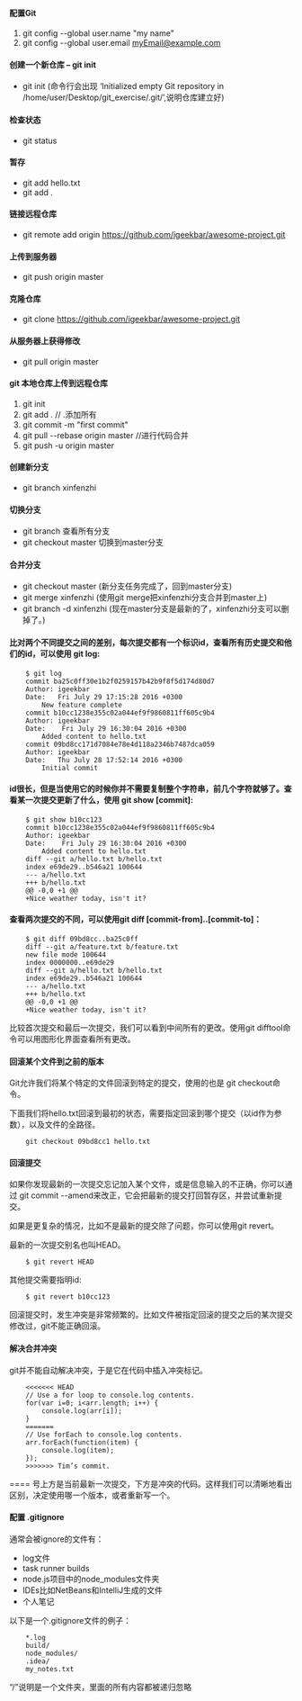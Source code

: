 #### 配置Git
1. git config --global user.name "my name"
2. git config --global user.email myEmail@example.com

#### 创建一个新仓库 – git init
* git init (命令行会出现  ‘Initialized empty Git repository in /home/user/Desktop/git_exercise/.git/’,说明仓库建立好)

#### 检查状态 
* git status

#### 暂存 
* git add hello.txt
* git add .

#### 链接远程仓库 
* git remote add origin https://github.com/igeekbar/awesome-project.git

#### 上传到服务器 
* git push origin master 

#### 克隆仓库 
* git clone https://github.com/igeekbar/awesome-project.git

#### 从服务器上获得修改 
* git pull origin master 

#### git 本地仓库上传到远程仓库
1. git init
2. git add .  // .添加所有
3. git commit -m "first commit"
4. git pull --rebase origin master //进行代码合并
5. git push -u origin master

#### 创建新分支
* git branch xinfenzhi

#### 切换分支
* git branch  查看所有分支
* git checkout master 切换到master分支

#### 合并分支
* git checkout master (新分支任务完成了，回到master分支)
* git merge xinfenzhi (使用git merge把xinfenzhi分支合并到master上)
* git branch -d xinfenzhi (现在master分支是最新的了，xinfenzhi分支可以删掉了。)

#### 比对两个不同提交之间的差别，每次提交都有一个标识id，查看所有历史提交和他们的id，可以使用 git log:
        $ git log 
        commit ba25c0ff30e1b2f0259157b42b9f8f5d174d80d7 
        Author: igeekbar 
        Date:   Fri July 29 17:15:28 2016 +0300 
            New feature complete 
        commit b10cc1238e355c02a044ef9f9860811ff605c9b4 
        Author: igeekbar 
        Date:    Fri July 29 16:30:04 2016 +0300 
            Added content to hello.txt 
        commit 09bd8cc171d7084e78e4d118a2346b7487dca059 
        Author: igeekbar 
        Date:   Thu July 28 17:52:14 2016 +0300 
            Initial commit
#### id很长，但是当使用它的时候你并不需要复制整个字符串，前几个字符就够了。查看某一次提交更新了什么，使用 git show [commit]:
        $ git show b10cc123 
        commit b10cc1238e355c02a044ef9f9860811ff605c9b4 
        Author: igeekbar 
        Date:    Fri July 29 16:30:04 2016 +0300 
            Added content to hello.txt 
        diff --git a/hello.txt b/hello.txt 
        index e69de29..b546a21 100644 
        --- a/hello.txt 
        +++ b/hello.txt 
        @@ -0,0 +1 @@ 
        +Nice weather today, isn't it?


#### 查看两次提交的不同，可以使用git diff [commit-from]..[commit-to]：
        $ git diff 09bd8cc..ba25c0ff 
        diff --git a/feature.txt b/feature.txt 
        new file mode 100644 
        index 0000000..e69de29 
        diff --git a/hello.txt b/hello.txt 
        index e69de29..b546a21 100644 
        --- a/hello.txt 
        +++ b/hello.txt 
        @@ -0,0 +1 @@ 
        +Nice weather today, isn't it?

比较首次提交和最后一次提交，我们可以看到中间所有的更改。使用git difftool命令可以用图形化界面查看所有更改。

#### 回滚某个文件到之前的版本
Git允许我们将某个特定的文件回滚到特定的提交，使用的也是 git checkout命令。

下面我们将hello.txt回滚到最初的状态，需要指定回滚到哪个提交（以id作为参数），以及文件的全路径。

        git checkout 09bd8cc1 hello.txt

#### 回滚提交
如果你发现最新的一次提交忘记加入某个文件，或是信息输入的不正确，你可以通过 git commit --amend来改正，它会把最新的提交打回暂存区，并尝试重新提交。

如果是更复杂的情况，比如不是最新的提交除了问题，你可以使用git revert。

最新的一次提交别名也叫HEAD。

        $ git revert HEAD

其他提交需要指明id:

        $ git revert b10cc123

回滚提交时，发生冲突是非常频繁的。比如文件被指定回滚的提交之后的某次提交修改过，git不能正确回滚。

#### 解决合并冲突
git并不能自动解决冲突，于是它在代码中插入冲突标记。

        <<<<<<< HEAD 
        // Use a for loop to console.log contents. 
        for(var i=0; i<arr.length; i++) { 
            console.log(arr[i]); 
        } 
        ======= 
        // Use forEach to console.log contents. 
        arr.forEach(function(item) { 
            console.log(item); 
        }); 
        >>>>>>> Tim’s commit.

==== 号上方是当前最新一次提交，下方是冲突的代码。这样我们可以清晰地看出区别，决定使用哪一个版本，或者重新写一个。

#### 配置 .gitignore
通常会被ignore的文件有：

* log文件
* task runner builds
* node.js项目中的node_modules文件夹
* IDEs比如NetBeans和IntelliJ生成的文件
* 个人笔记

以下是一个.gitignore文件的例子：

        *.log 
        build/ 
        node_modules/ 
        .idea/ 
        my_notes.txt

“/”说明是一个文件夹，里面的所有内容都被递归忽略









